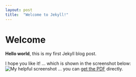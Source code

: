 ```yaml
---
layout: post
title:  "Welcome to Jekyll!"
---
```


# Welcome

**Hello world**, this is my first Jekyll blog post.

I hope you like it!
... which is shown in the screenshot below:
![My helpful screenshot](/assets/screenshot.jpg)
... you can [get the PDF](/assets/mydoc.pdf) directly.
